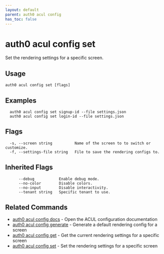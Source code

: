```yaml
---
layout: default
parent: auth0 acul config
has_toc: false
---
```

# auth0 acul config set

Set the rendering settings for a specific screen.

## Usage
```
auth0 acul config set [flags]
```

## Examples

```
  auth0 acul config set signup-id --file settings.json
  auth0 acul config set login-id --file settings.json
```


## Flags

```
  -s, --screen string          Name of the screen to to switch or customize.
  -f, --settings-file string   File to save the rendering configs to.
```


## Inherited Flags

```
      --debug           Enable debug mode.
      --no-color        Disable colors.
      --no-input        Disable interactivity.
      --tenant string   Specific tenant to use.
```


## Related Commands

- [auth0 acul config docs](auth0_acul_config_docs.md) - Open the ACUL configuration documentation
- [auth0 acul config generate](auth0_acul_config_generate.md) - Generate a default rendering config for a screen
- [auth0 acul config get](auth0_acul_config_get.md) - Get the current rendering settings for a specific screen
- [auth0 acul config set](auth0_acul_config_set.md) - Set the rendering settings for a specific screen


